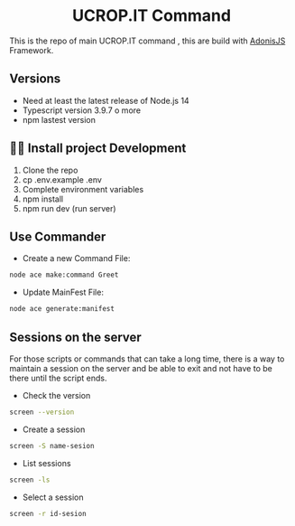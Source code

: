 <div style="text-align: center">
    <h1>UCROP.IT Command </h1>
</div>

<p>
  This is the repo of main UCROP.IT command , this are build with <a href="https://adonisjs.com/">AdonisJS</a> Framework.
</p>

## Versions

- Need at least the latest release of Node.js 14
- Typescript version 3.9.7 o more
- npm lastest version

## 👨‍💻 Install project Development

1. Clone the repo
2. cp .env.example .env
3. Complete environment variables
4. npm install
5. npm run dev (run server)

## Use Commander

- Create a new Command File:

```sh
node ace make:command Greet
```

- Update MainFest File:

```sh
node ace generate:manifest
```
## Sessions on the server
For those scripts or commands that can take a long time, there is a way to maintain a session on the server and be able to exit and not have to be there until the script ends.
* Check the version
```sh
screen --version
```
* Create a session
```sh
screen -S name-sesion
```
* List sessions
```sh
screen -ls
```
* Select a session
```sh
screen -r id-sesion
```
